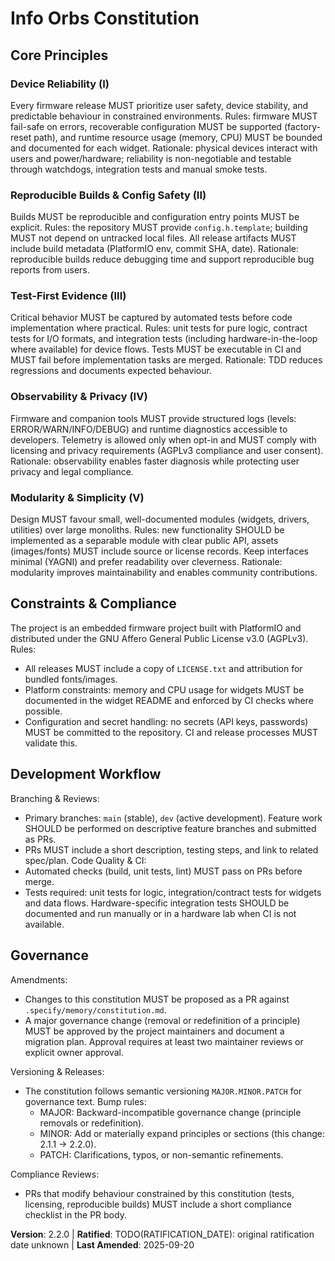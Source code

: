 <!--
Sync Impact Report
- Version change: 2.1.1 → 2.2.0
- Modified principles:
	- (new) "Device Reliability" added as Principle I
	- (new) "Reproducible Builds & Config Safety" added as Principle II
	- (new) "Test-First Evidence" added as Principle III (clarified TDD expectations)
	- (new) "Observability & Privacy" added as Principle IV
	- (new) "Modularity & Simplicity" added as Principle V
- Added sections:
	- "Constraints & Compliance" (Section 2)
	- "Development Workflow" (Section 3)
- Removed sections: none
- Templates requiring updates:
	- `.specify/templates/plan-template.md` ✅ updated
	- `.specify/templates/spec-template.md` ⚠ pending (review for mandatory sections alignment)
	- `.specify/templates/tasks-template.md` ⚠ pending (review task categories vs new principles)
- Follow-up TODOs:
	- TODO(RATIFICATION_DATE): original ratification date not found; please supply
	- Manual review: agent-specific references in templates (e.g., CLAUDE/copilot) may need generic wording
-->

# Info Orbs Constitution

## Core Principles

### Device Reliability (I)

Every firmware release MUST prioritize user safety, device stability, and predictable
behaviour in constrained environments. Rules: firmware MUST fail-safe on errors,
recoverable configuration MUST be supported (factory-reset path), and runtime
resource usage (memory, CPU) MUST be bounded and documented for each widget.
Rationale: physical devices interact with users and power/hardware; reliability is
non-negotiable and testable through watchdogs, integration tests and manual smoke
tests.

### Reproducible Builds & Config Safety (II)

Builds MUST be reproducible and configuration entry points MUST be explicit.
Rules: the repository MUST provide `config.h.template`; building MUST not depend on
untracked local files. All release artifacts MUST include build metadata (PlatformIO
env, commit SHA, date). Rationale: reproducible builds reduce debugging time and
support reproducible bug reports from users.

### Test-First Evidence (III)

Critical behavior MUST be captured by automated tests before code implementation
where practical. Rules: unit tests for pure logic, contract tests for I/O formats,
and integration tests (including hardware-in-the-loop where available) for device
flows. Tests MUST be executable in CI and MUST fail before implementation tasks
are merged. Rationale: TDD reduces regressions and documents expected behaviour.

### Observability & Privacy (IV)

Firmware and companion tools MUST provide structured logs (levels: ERROR/WARN/INFO/DEBUG)
and runtime diagnostics accessible to developers. Telemetry is allowed only when
opt-in and MUST comply with licensing and privacy requirements (AGPLv3 compliance
and user consent). Rationale: observability enables faster diagnosis while
protecting user privacy and legal compliance.

### Modularity & Simplicity (V)

Design MUST favour small, well-documented modules (widgets, drivers, utilities)
over large monoliths. Rules: new functionality SHOULD be implemented as a
separable module with clear public API, assets (images/fonts) MUST include source
or license records. Keep interfaces minimal (YAGNI) and prefer readability over cleverness.
Rationale: modularity improves maintainability and enables community contributions.

## Constraints & Compliance

The project is an embedded firmware project built with PlatformIO and distributed
under the GNU Affero General Public License v3.0 (AGPLv3). Rules:

- All releases MUST include a copy of `LICENSE.txt` and attribution for bundled fonts/images.
- Platform constraints: memory and CPU usage for widgets MUST be documented in the
  widget README and enforced by CI checks where possible.
- Configuration and secret handling: no secrets (API keys, passwords) MUST be
  committed to the repository. CI and release processes MUST validate this.

## Development Workflow

Branching & Reviews:

- Primary branches: `main` (stable), `dev` (active development). Feature work
  SHOULD be performed on descriptive feature branches and submitted as PRs.
- PRs MUST include a short description, testing steps, and link to related spec/plan.
  Code Quality & CI:
- Automated checks (build, unit tests, lint) MUST pass on PRs before merge.
- Tests required: unit tests for logic, integration/contract tests for widgets and
  data flows. Hardware-specific integration tests SHOULD be documented and run
  manually or in a hardware lab when CI is not available.

## Governance

Amendments:

- Changes to this constitution MUST be proposed as a PR against `.specify/memory/constitution.md`.
- A major governance change (removal or redefinition of a principle) MUST be
  approved by the project maintainers and document a migration plan. Approval
  requires at least two maintainer reviews or explicit owner approval.

Versioning & Releases:

- The constitution follows semantic versioning `MAJOR.MINOR.PATCH` for governance
  text. Bump rules:
  - MAJOR: Backward-incompatible governance change (principle removals or redefinition).
  - MINOR: Add or materially expand principles or sections (this change: 2.1.1 → 2.2.0).
  - PATCH: Clarifications, typos, or non-semantic refinements.

Compliance Reviews:

- PRs that modify behaviour constrained by this constitution (tests, licensing,
  reproducible builds) MUST include a short compliance checklist in the PR body.

**Version**: 2.2.0 | **Ratified**: TODO(RATIFICATION_DATE): original ratification date unknown | **Last Amended**: 2025-09-20
